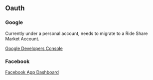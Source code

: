 ## Oauth

### Google

Currently under a personal account, needs to migrate to a Ride Share Market Account.

[Google Developers Console](https://console.developers.google.com)

### Facebook

[Facebook App Dashboard](https://developers.facebook.com/)
